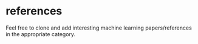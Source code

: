 # references
Feel free to clone and add interesting machine learning papers/references in the appropriate category.
